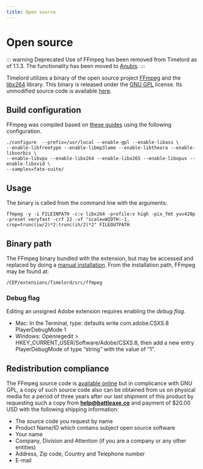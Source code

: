 ```yaml
---
title: Open source
---
```


# Open source

::: warning Deprecated
Use of FFmpeg has been removed from Timelord as of 1.1.3. The functionality has been moved to [Anubis](../anubis/workflow.html#send-to-app).
:::


Timelord utilizes a binary of the open source project [FFmpeg](http://ffmpeg.org) and the [libx264](https://www.videolan.org/developers/x264.html) library. This binary is released under the [GNU GPL](https://www.gnu.org/licenses/old-licenses/gpl-2.0.html) license. Its unmodified source code is available [here](https://github.com/FFmpeg/FFmpeg/commits/4718d74c5888457bca49aa02187841905e259d57).

## Build configuration
FFmpeg was compiled based on [these guides](https://trac.ffmpeg.org/wiki/CompilationGuide) using the following configuration.

```
./configure  --prefix=/usr/local --enable-gpl --enable-libass \
--enable-libfreetype --enable-libmp3lame --enable-libtheora --enable-libvorbis \
--enable-libvpx --enable-libx264 --enable-libx265 --enable-libopus --enable-libxvid \
--samples=fate-suite/
```

## Usage

The binary is called from the command line with the arguments:

```
ffmpeg -y -i FILEINPATH -c:v libx264 -profile:v high -pix_fmt yuv420p -preset veryfast -crf 22 -vf "scale=WIDTH:-1, crop=trunc(iw/2)*2:trunc(ih/2)*2" FILEOUTPATH
```

## Binary path

The FFmpeg binary bundled with the extension, but may be accessed and replaced by doing a [manual installation](./#installation). From the installation path, FFmpeg may be found at:
```
/CEP/extensions/Timelord/src/ffmpeg
```

### Debug flag
Editing an unsigned Adobe extension requires enabling the *debug flag*.
- Mac: In the Terminal, type: defaults write com.adobe.CSXS.8 PlayerDebugMode 1
- Windows: Openregedit > HKEY_CURRENT_USER/Software/Adobe/CSXS.8, then add a new entry PlayerDebugMode of type “string” with the value of “1”.

## Redistribution compliance

The FFmpeg source code is [available online](https://github.com/FFmpeg/FFmpeg/commits/4718d74c5888457bca49aa02187841905e259d57) but in complicance with GNU GPL, a copy of such source code also can be obtained from us on physical media for a period of three years after our last shipment of this product by requesting such a copy from **help@battleaxe.co** and payment of $20.00 USD with the following shipping information:

- The source code you request by name
- Product Name/ID which contains subject open source software
- Your name
- Company, Division and Attention (if you are a company or any other entities)
- Address, Zip code, Country and Telephone number
- E-mail